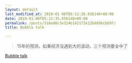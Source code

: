 ```yaml
---
layout: default
last_modified_at: 2019-01-06T05:12:35.656140+00:00
date: 2019-01-06T05:12:35.656140+00:00
permalink: /posts/516e00c3e324b142172e12b889bcb697/
title: Bubble talk

---
```


> 15年的预测，如果经济没遇到大的波动，三个预测要全中了

[Bubble talk](https://blog.samaltman.com/bubble-talk)

